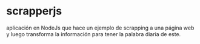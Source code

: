 # scrapperjs
aplicación en NodeJs que hace un ejemplo de scrapping a una página web y luego transforma la información para tener la palabra diaria de este.
